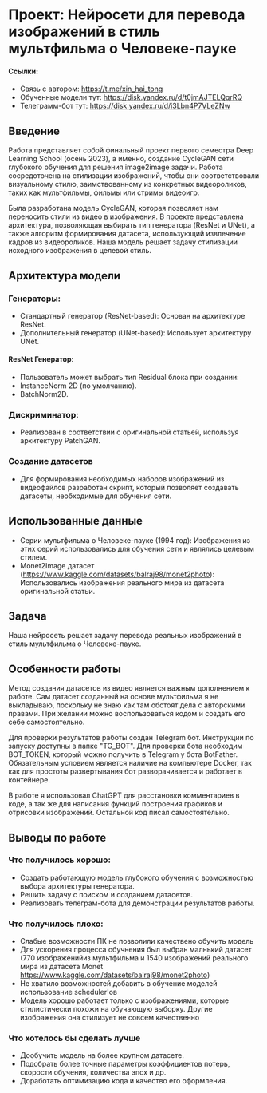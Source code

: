 # Проект: Нейросети для перевода изображений в стиль мультфильма о Человеке-пауке

#### Ссылки:
- Связь с автором: https://t.me/xin_hai_tong
- Обученные модели тут: https://disk.yandex.ru/d/t0jmAJTELQqrRQ
- Телеграмм-бот тут: https://disk.yandex.ru/d/i3Lbn4P7VLeZNw

## Введение
Работа представляет собой финальный проект первого семестра Deep Learning School (осень 2023), а именно, создание CycleGAN сети глубокого обучения для решения image2image задачи. Работа сосредоточена на стилизации изображений, чтобы они соответствовали визуальному стилю, заимствованному из конкретных видеороликов, таких как мультфильмы, фильмы или стримы видеоигр.

Была разработана модель CycleGAN, которая позволяет нам переносить стили из видео в изображения. В проекте представлена архитектура, позволяющая выбирать тип генератора (ResNet и UNet), а также алгоритм формирования датасета, использующий извлечение кадров из видеороликов. Наша модель решает задачу стилизации исходного изображения в целевой стиль.

## Архитектура модели
### Генераторы:
- Стандартный генератор (ResNet-based): Основан на архитектуре ResNet.
- Дополнительный генератор (UNet-based): Использует архитектуру UNet.
#### ResNet Генератор:
- Пользователь может выбрать тип Residual блока при создании:
- InstanceNorm 2D (по умолчанию).
- BatchNorm2D.
### Дискриминатор:
- Реализован в соответствии с оригинальной статьей, используя архитектуру PatchGAN.
### Создание датасетов
- Для формирования необходимых наборов изображений из видеофайлов разработан скрипт, который позволяет создавать датасеты, необходимые для обучения сети.

## Использованные данные
- Серии мультфильма о Человеке-пауке (1994 год):
    Изображения из этих серий использовались для обучения сети и являлись целевым стилем.
- Monet2Image датасет (https://www.kaggle.com/datasets/balraj98/monet2photo):
    Использовались изображения реального мира из датасета оригинальной статьи.

## Задача
Наша нейросеть решает задачу перевода реальных изображений в стиль мультфильма о Человеке-пауке.

## Особенности работы
Метод создания датасетов из видео является важным дополнением к работе. Сам датасет созданный на основе мультфильма я не выкладываю, поскольку не знаю как там обстоят дела с авторскими правами. При желании можно воспользоваться кодом и создать его себе самостоятельно.

Для проверки результатов работы создан Telegram бот. Инструкции по запуску доступны в папке "TG_BOT". Для проверки бота необходим BOT_TOKEN, который можно получить в Telegram у бота BotFather. Обязательным условием является наличие на компьютере Docker, так как для простоты развертывания бот разворачивается и работает в контейнере.

В работе я использовал ChatGPT для расстановки комментариев в коде, а так же для написания функций построения графиков и отрисовки изображений. Остальной код писал самостоятельно. 

## Выводы по работе
### Что получилось хорошо:
- Создать работающую модель глубокого обучения с возможностью выбора архитектуры генератора.
- Решить задачу с поиском и созданием датасетов.
- Реализовать телеграм-бота для демонстрации результатов работы.

### Что получилось плохо:
- Слабые возможности ПК не позволили качествено обучить модель
- Для ускорения процесса обучнения был выбран малнький датасет (770 изображенийиз мультфильма и 1540 изображений реального мира из датасета Monet https://www.kaggle.com/datasets/balraj98/monet2photo)
- Не хватило возможностей добавить в обучение моделей использование scheduler'ов
- Модель хорошо работает только с изображениями, которые стилистически похожи на обучающую выборку. Другие изображения она стилизует не совсем качественно

### Что хотелось бы сделать лучше
- Дообучить модель на более крупном датасете.
- Подобрать более точные параметры коэффициентов потерь, скорости обучения, количества эпох и др.
- Доработать оптимизацию кода и качество его оформления.